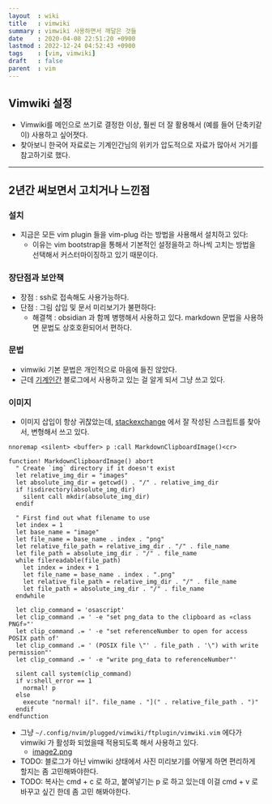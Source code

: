 ```yaml
---
layout  : wiki
title   : vimwiki
summary : vimwiki 사용하면서 깨달은 것들
date    : 2020-04-08 22:51:20 +0900
lastmod : 2022-12-24 04:52:43 +0900
tags    : [vim, vimwiki]
draft   : false
parent  : vim
---
```

## Vimwiki 설정
-  Vimwiki를 메인으로 쓰기로 결정한 이상, 훨씬 더 잘 활용해서 (예를 들어 단축키같이) 사용하고 싶어졋다.
- 찾아보니 한국어 자료로는 기계인간님의 위키가 압도적으로 자료가 많아서 거기를 참고하기로 했다.

---
## 2년간 써보면서 고치거나 느낀점
### 설치
- 지금은 모든 vim plugin 들을 vim-plug 라는 방법을 사용해서 설치하고 있다:
  - 이유는 vim bootstrap을 통해서 기본적인 설정을하고 하나씩 고치는 방법을 선택해서 커스터마이징하고 있기 때문이다.

### 장단점과 보안책
- 장점 : ssh로 접속해도 사용가능하다.
- 단점 : 그림 삽입 및 문서 미리보기가 불편하다:
  - 해결책 : obsidian 과 함께 병행해서 사용하고 있다. markdown 문법을 사용하면 문법도 상호호환되어서 편하다.

### 문법
- vimwiki 기본 문법은 개인적으로 마음에 들진 않았다.
- 근데 [기계인간](https://johngrib.github.io/wiki/vimwiki/#%EC%8B%A0%ED%83%9D%EC%8A%A4-%ED%8C%8C%EC%9D%BC-%EC%9E%AC%EC%9E%91%EC%84%B1%ED%95%98%EA%B8%B0) 블로그에서 사용하고 있는 걸 알게 되서 그냥 쓰고 있다.

### 이미지
- 이미지 삽입이 항상 귀찮았는데, [stackexchange](https://vi.stackexchange.com/questions/14114/paste-link-to-image-in-clipboard-when-editing-markdown) 에서 잘 작성된 스크립트를 찾아서, 변형해서 쓰고 있다.

```vim
nnoremap <silent> <buffer> p :call MarkdownClipboardImage()<cr>

function! MarkdownClipboardImage() abort
  " Create `img` directory if it doesn't exist
  let relative_img_dir = "images"
  let absolute_img_dir = getcwd() . "/" . relative_img_dir
  if !isdirectory(absolute_img_dir)
    silent call mkdir(absolute_img_dir)
  endif

  " First find out what filename to use
  let index = 1
  let base_name = "image"
  let file_name = base_name . index . "png"
  let relative_file_path = relative_img_dir . "/" . file_name
  let file_path = absolute_img_dir . "/" . file_name
  while filereadable(file_path)
    let index = index + 1
    let file_name = base_name . index . ".png"
    let relative_file_path = relative_img_dir . "/" . file_name
    let file_path = absolute_img_dir . "/" . file_name
  endwhile

  let clip_command = 'osascript'
  let clip_command .= ' -e "set png_data to the clipboard as «class PNGf»"'
  let clip_command .= ' -e "set referenceNumber to open for access POSIX path of'
  let clip_command .= ' (POSIX file \"' . file_path . '\") with write permission"'
  let clip_command .= ' -e "write png_data to referenceNumber"'

  silent call system(clip_command)
  if v:shell_error == 1
    normal! p
  else
    execute "normal! i[". file_name . "](" . relative_file_path . ")"
  endif
endfunction
```

- 그냥 `~/.config/nvim/plugged/vimwiki/ftplugin/vimwiki.vim` 에다가 vimwiki 가 활성화 되었을때 적용되도록 해서 사용하고 있다.
  - [image2.png](images/image2.png)
- TODO: 블로그가 아닌 vimwiki 상태에서 사진 미리보기를 어떻게 하면 편리하게 할지는 좀 고민해봐야한다.
- TODO: 복사는 cmd + c 로 하고, 붙여넣기는 p 로 하고 있는데 이걸 cmd + v 로 바꾸고 싶긴 한데 좀 고민 해봐야한다.
